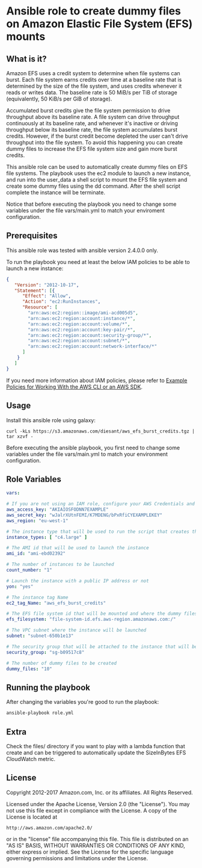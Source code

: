 # Ansible role to create dummy files on Amazon Elastic File System (EFS) mounts

## What is it?

Amazon EFS uses a credit system to determine when file systems can burst. Each file system earns credits over time at a baseline rate that is determined by the size of the file system, and uses credits whenever it reads or writes data. The baseline rate is 50 MiB/s per TiB of storage (equivalently, 50 KiB/s per GiB of storage).

Accumulated burst credits give the file system permission to drive throughput above its baseline rate. A file system can drive throughput continuously at its baseline rate, and whenever it's inactive or driving throughput below its baseline rate, the file system accumulates burst credits. However, if the burst credit become depleted the user can't drive throughput into the file system. To avoid this happening you can create dummy files to increase the EFS file system size and gain more burst credits.

This ansible role can be used to automatically create dummy files on EFS file systems. The playbook uses the ec2 module to launch a new instance, and run into the user_data a shell script to mount the EFS file system and create some dummy files using the dd command. After the shell script complete the instance will be terminate.

Notice that before executing the playbook you need to change some variables under the file vars/main.yml to match your enviroment configuration.

## Prerequisites

This ansible role was tested with ansible version 2.4.0.0 only.

To run the playbook you need at least the below IAM policies to be able to launch a new instance:

```json
{
   "Version": "2012-10-17",
   "Statement": [{
      "Effect": "Allow",
      "Action": "ec2:RunInstances",
      "Resource": [
        "arn:aws:ec2:region::image/ami-acd005d5",
        "arn:aws:ec2:region:account:instance/*",
        "arn:aws:ec2:region:account:volume/*",
        "arn:aws:ec2:region:account:key-pair/*",
        "arn:aws:ec2:region:account:security-group/*",
        "arn:aws:ec2:region:account:subnet/*",
        "arn:aws:ec2:region:account:network-interface/*"
      ]
    }
   ]
}
```

If you need more information about IAM policies, please refer to [Example Policies for Working With the AWS CLI or an AWS SDK](http://docs.aws.amazon.com/AWSEC2/latest/UserGuide/ExamplePolicies_EC2.html#iam-example-runinstances).

## Usage

Install this ansible role using galaxy:

    curl -kLs https://s3.amazonaws.com/diesant/aws_efs_burst_credits.tgz | tar xzvf -
    
Before executing the ansible playbook, you first need to change some variables under the file vars/main.yml to match your environment configuration.

## Role Variables

```yaml
vars:

# If you are not using an IAM role, configure your AWS Credentials and the Region
aws_access_key: "AKIAIOSFODNN7EXAMPLE"
aws_secret_key: "wJalrXUtnFEMI/K7MDENG/bPxRfiCYEXAMPLEKEY"
aws_region: "eu-west-1"

# The instance type that will be used to run the script that creates the dummy files
instance_types: [ "c4.large" ]

# The AMI id that will be used to launch the instance
ami_id: "ami-ebd02392"

# The number of instances to be launched
count_number: "1"

# Launch the instance with a public IP address or not
yon: "yes"

# The instance tag Name
ec2_tag_Name: "aws_efs_burst_credits"

# The EFS file system id that will be mounted and where the dummy files will be created
efs_filesystem: "file-system-id.efs.aws-region.amazonaws.com:/"

# The VPC subnet where the instance will be launched
subnet: "subnet-650b1e13"

# The security group that will be attached to the instance that will be launched
security_group: "sg-b09517c8"

# The number of dummy files to be created
dummy_files: "10"

```

## Running the playbook

After changing the variables you're good to run the playbook:

```bash
ansible-playbook role.yml
```

## Extra

Check the files/ directory if you want to play with a lambda function that create and can be triggered to automatically update the SizeInBytes EFS CloudWatch metric.

## License

Copyright 2012-2017 Amazon.com, Inc. or its affiliates. All Rights Reserved.

Licensed under the Apache License, Version 2.0 (the "License"). You
may not use this file except in compliance with the License. A copy of
the License is located at

    http://aws.amazon.com/apache2.0/

or in the "license" file accompanying this file. This file is
distributed on an "AS IS" BASIS, WITHOUT WARRANTIES OR CONDITIONS OF
ANY KIND, either express or implied. See the License for the specific
language governing permissions and limitations under the License.
